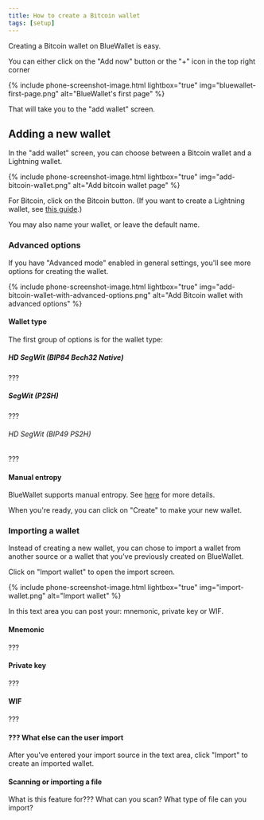 ```yaml
---
title: How to create a Bitcoin wallet
tags: [setup]
---
```


Creating a Bitcoin wallet on BlueWallet is easy.

You can either click on the "Add now" button or the "+" icon in the top right corner

{% include phone-screenshot-image.html lightbox="true" img="bluewallet-first-page.png" alt="BlueWallet's first page" %}

That will take you to the "add wallet" screen.

## Adding a new wallet

In the "add wallet" screen, you can choose between a Bitcoin wallet and a Lightning wallet.

{% include phone-screenshot-image.html lightbox="true" img="add-bitcoin-wallet.png" alt="Add bitcoin wallet page" %}

For Bitcoin, click on the Bitcoin button. (If you want to create a Lightning wallet, see [this guide](/docs/create-lightning-wallet).)

You may also name your wallet, or leave the default name.

<div class="side-note" markdown="1">

### Advanced options

If you have "Advanced mode" enabled in general settings,
you'll see more options for creating the wallet.

{% include phone-screenshot-image.html lightbox="true" img="add-bitcoin-wallet-with-advanced-options.png" alt="Add Bitcoin wallet with advanced options" %}

#### Wallet type

The first group of options is for the wallet type:

##### HD SegWit (BIP84 Bech32 Native)

???

##### SegWit (P2SH)

???

###### HD SegWit (BIP49 PS2H)

???

#### Manual entropy

BlueWallet supports manual entropy. See [here](./manual-entropy.md) for more details.

</div>

When you're ready, you can click on "Create" to make your new wallet.

### Importing a wallet

Instead of creating a new wallet, you can chose to import a wallet from another source or a wallet that you've previously created on BlueWallet.

Click on "Import wallet" to open the import screen.

{% include phone-screenshot-image.html lightbox="true" img="import-wallet.png" alt="Import wallet" %}

In this text area you can post your: mnemonic, private key or WIF.

#### Mnemonic

???

#### Private key

???

#### WIF

???

#### ??? What else can the user import

After you've entered your import source in the text area, click "Import" to create an imported wallet.

#### Scanning or importing a file

What is this feature for??? What can you scan? What type of file can you import?
